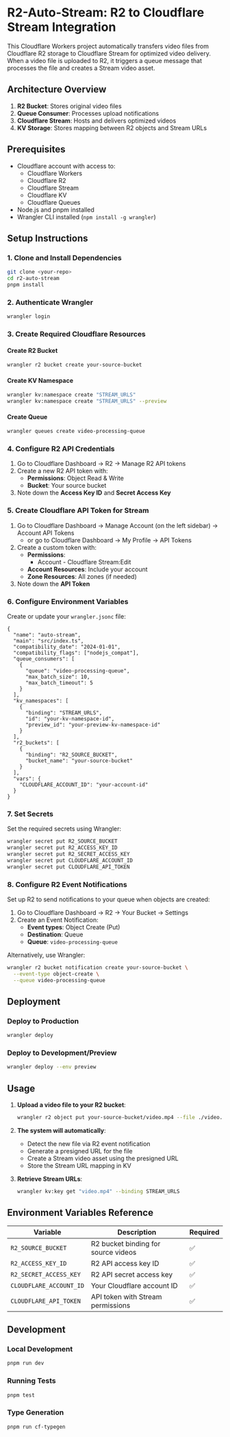 # R2-Auto-Stream: R2 to Cloudflare Stream Integration

This Cloudflare Workers project automatically transfers video files from Cloudflare R2 storage to Cloudflare Stream for optimized video delivery. When a video file is uploaded to R2, it triggers a queue message that processes the file and creates a Stream video asset.

## Architecture Overview

1. **R2 Bucket**: Stores original video files
2. **Queue Consumer**: Processes upload notifications
3. **Cloudflare Stream**: Hosts and delivers optimized videos
4. **KV Storage**: Stores mapping between R2 objects and Stream URLs

## Prerequisites

- Cloudflare account with access to:
  - Cloudflare Workers
  - Cloudflare R2
  - Cloudflare Stream
  - Cloudflare KV
  - Cloudflare Queues
- Node.js and pnpm installed
- Wrangler CLI installed (`npm install -g wrangler`)

## Setup Instructions

### 1. Clone and Install Dependencies

```bash
git clone <your-repo>
cd r2-auto-stream
pnpm install
```

### 2. Authenticate Wrangler

```bash
wrangler login
```

### 3. Create Required Cloudflare Resources

#### Create R2 Bucket
```bash
wrangler r2 bucket create your-source-bucket
```

#### Create KV Namespace
```bash
wrangler kv:namespace create "STREAM_URLS"
wrangler kv:namespace create "STREAM_URLS" --preview
```

#### Create Queue
```bash
wrangler queues create video-processing-queue
```

### 4. Configure R2 API Credentials

1. Go to Cloudflare Dashboard → R2 → Manage R2 API tokens
2. Create a new R2 API token with:
    - **Permissions**: Object Read & Write
    - **Bucket**: Your source bucket
3. Note down the **Access Key ID** and **Secret Access Key**

### 5. Create Cloudflare API Token for Stream

1. Go to Cloudflare Dashboard → Manage Account (on the left sidebar) → Account API Tokens
    - or go to Cloudflare Dashboard → My Profile → API Tokens
2. Create a custom token with:
    - **Permissions**: 
      - Account - Cloudflare Stream:Edit
    - **Account Resources**: Include your account
    - **Zone Resources**: All zones (if needed)
3. Note down the **API Token**

### 6. Configure Environment Variables

Create or update your `wrangler.jsonc` file:

```jsonc
{
  "name": "auto-stream",
  "main": "src/index.ts",
  "compatibility_date": "2024-01-01",
  "compatibility_flags": ["nodejs_compat"],
  "queue_consumers": [
    {
      "queue": "video-processing-queue",
      "max_batch_size": 10,
      "max_batch_timeout": 5
    }
  ],
  "kv_namespaces": [
    {
      "binding": "STREAM_URLS",
      "id": "your-kv-namespace-id",
      "preview_id": "your-preview-kv-namespace-id"
    }
  ],
  "r2_buckets": [
    {
      "binding": "R2_SOURCE_BUCKET",
      "bucket_name": "your-source-bucket"
    }
  ],
  "vars": {
    "CLOUDFLARE_ACCOUNT_ID": "your-account-id"
  }
}
```

### 7. Set Secrets

Set the required secrets using Wrangler:

```bash
wrangler secret put R2_SOURCE_BUCKET
wrangler secret put R2_ACCESS_KEY_ID
wrangler secret put R2_SECRET_ACCESS_KEY
wrangler secret put CLOUDFLARE_ACCOUNT_ID
wrangler secret put CLOUDFLARE_API_TOKEN
```

### 8. Configure R2 Event Notifications

Set up R2 to send notifications to your queue when objects are created:

1. Go to Cloudflare Dashboard → R2 → Your Bucket → Settings
2. Create an Event Notification:
   - **Event types**: Object Create (Put)
   - **Destination**: Queue
   - **Queue**: `video-processing-queue`

Alternatively, use Wrangler:

```bash
wrangler r2 bucket notification create your-source-bucket \
  --event-type object-create \
  --queue video-processing-queue
```

## Deployment

### Deploy to Production
```bash
wrangler deploy
```

### Deploy to Development/Preview
```bash
wrangler deploy --env preview
```

## Usage

1. **Upload a video file to your R2 bucket**:
   ```bash
   wrangler r2 object put your-source-bucket/video.mp4 --file ./video.mp4
   ```

2. **The system will automatically**:
   - Detect the new file via R2 event notification
   - Generate a presigned URL for the file
   - Create a Stream video asset using the presigned URL
   - Store the Stream URL mapping in KV

3. **Retrieve Stream URLs**:
   ```bash
   wrangler kv:key get "video.mp4" --binding STREAM_URLS
   ```

## Environment Variables Reference

| Variable | Description | Required |
|----------|-------------|----------|
| `R2_SOURCE_BUCKET` | R2 bucket binding for source videos | ✅ |
| `R2_ACCESS_KEY_ID` | R2 API access key ID | ✅ |
| `R2_SECRET_ACCESS_KEY` | R2 API secret access key | ✅ |
| `CLOUDFLARE_ACCOUNT_ID` | Your Cloudflare account ID | ✅ |
| `CLOUDFLARE_API_TOKEN` | API token with Stream permissions | ✅ |

## Development

### Local Development
```bash
pnpm run dev
```

### Running Tests
```bash
pnpm test
```

### Type Generation
```bash
pnpm run cf-typegen
```
